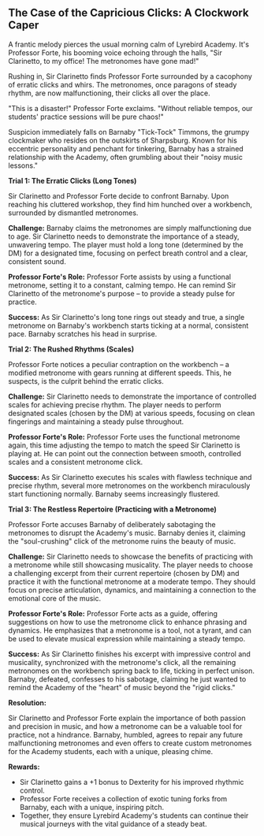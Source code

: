 ## The Case of the Capricious Clicks: A Clockwork Caper

A frantic melody pierces the usual morning calm of Lyrebird Academy. It's Professor Forte, his booming voice echoing through the halls, "Sir Clarinetto, to my office! The metronomes have gone mad!"

Rushing in, Sir Clarinetto finds Professor Forte surrounded by a cacophony of erratic clicks and whirs. The metronomes, once paragons of steady rhythm, are now malfunctioning, their clicks all over the place. 

"This is a disaster!" Professor Forte exclaims. "Without reliable tempos, our students' practice sessions will be pure chaos!"

Suspicion immediately falls on Barnaby "Tick-Tock" Timmons, the grumpy clockmaker who resides on the outskirts of Sharpsburg. Known for his eccentric personality and penchant for tinkering, Barnaby has a strained relationship with the Academy, often grumbling about their "noisy music lessons." 

**Trial 1: The Erratic Clicks (Long Tones)**

Sir Clarinetto and Professor Forte decide to confront Barnaby. Upon reaching his cluttered workshop, they find him hunched over a workbench, surrounded by dismantled metronomes. 

**Challenge:** Barnaby claims the metronomes are simply malfunctioning due to age. Sir Clarinetto needs to demonstrate the importance of a steady, unwavering tempo. The player must hold a long tone (determined by the DM) for a designated time, focusing on perfect breath control and a clear, consistent sound. 

**Professor Forte's Role:** Professor Forte assists by using a functional metronome, setting it to a constant, calming tempo. He can remind Sir Clarinetto of the metronome's purpose – to provide a steady pulse for practice. 

**Success:** As Sir Clarinetto's long tone rings out steady and true, a single metronome on Barnaby's workbench starts ticking at a normal, consistent pace. Barnaby scratches his head in surprise.

**Trial 2: The Rushed Rhythms (Scales)**

Professor Forte notices a peculiar contraption on the workbench – a modified metronome with gears running at different speeds. This, he suspects, is the culprit behind the erratic clicks.

**Challenge:** Sir Clarinetto needs to demonstrate the importance of controlled scales for achieving precise rhythm. The player needs to perform designated scales (chosen by the DM) at various speeds, focusing on clean fingerings and maintaining a steady pulse throughout.

**Professor Forte's Role:** Professor Forte uses the functional metronome again, this time adjusting the tempo to match the speed Sir Clarinetto is playing at. He can point out the connection between smooth, controlled scales and a consistent metronome click.

**Success:** As Sir Clarinetto executes his scales with flawless technique and precise rhythm, several more metronomes on the workbench miraculously start functioning normally. Barnaby seems increasingly flustered.

**Trial 3: The Restless Repertoire (Practicing with a Metronome)**

Professor Forte accuses Barnaby of deliberately sabotaging the metronomes to disrupt the Academy's music. Barnaby denies it, claiming the "soul-crushing" click of the metronome ruins the beauty of music.

**Challenge:** Sir Clarinetto needs to showcase the benefits of practicing with a metronome while still showcasing musicality. The player needs to choose a challenging excerpt from their current repertoire (chosen by DM) and practice it with the functional metronome at a moderate tempo. They should focus on precise articulation, dynamics, and maintaining a connection to the emotional core of the music.

**Professor Forte's Role:** Professor Forte acts as a guide, offering suggestions on how to use the metronome click to enhance phrasing and dynamics. He emphasizes that a metronome is a tool, not a tyrant, and can be used to elevate musical expression while maintaining a steady tempo.

**Success:** As Sir Clarinetto finishes his excerpt with impressive control and musicality, synchronized with the metronome's click, all the remaining metronomes on the workbench spring back to life, ticking in perfect unison. Barnaby, defeated, confesses to his sabotage, claiming he just wanted to remind the Academy of the "heart" of music beyond the "rigid clicks."

**Resolution:**

Sir Clarinetto and Professor Forte explain the importance of both passion and precision in music, and how a metronome can be a valuable tool for practice, not a hindrance. Barnaby, humbled, agrees to repair any future malfunctioning metronomes and even offers to create custom metronomes for the Academy students, each with a unique, pleasing chime. 

**Rewards:**

* Sir Clarinetto gains a +1 bonus to Dexterity for his improved rhythmic control.
* Professor Forte receives a collection of exotic tuning forks from Barnaby, each with a unique, inspiring pitch.
* Together, they ensure Lyrebird Academy's students can continue their musical journeys with the vital guidance of a steady beat.
